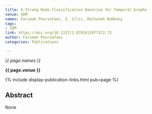 ```yaml
---
title: A Strong Node Classification Baseline for Temporal Graphs
venue: SDM
names: Farimah Poursafaei, Z. Zilic, Reihaneh Rabbany
tags:
- SDM
link: https://doi.org/10.1137/1.9781611977172.73
author: Farimah Poursafaei
categories: Publications

---
```


*{{ page.names }}*

**{{ page.venue }}**

{% include display-publication-links.html pub=page %}

## Abstract

None